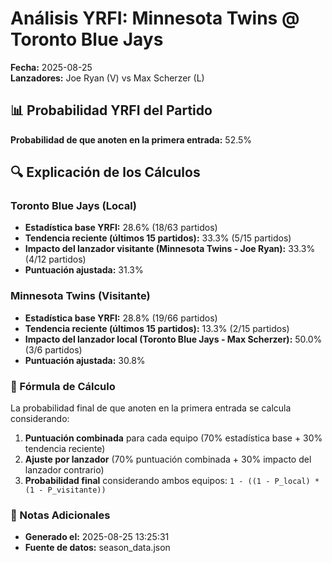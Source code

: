 # Análisis YRFI: Minnesota Twins @ Toronto Blue Jays

**Fecha:** 2025-08-25  
**Lanzadores:** Joe Ryan (V) vs Max Scherzer (L)

## 📊 Probabilidad YRFI del Partido

**Probabilidad de que anoten en la primera entrada:** 52.5%

## 🔍 Explicación de los Cálculos

### Toronto Blue Jays (Local)
- **Estadística base YRFI:** 28.6% (18/63 partidos)
- **Tendencia reciente (últimos 15 partidos):** 33.3% (5/15 partidos)
- **Impacto del lanzador visitante (Minnesota Twins - Joe Ryan):** 33.3% (4/12 partidos)
- **Puntuación ajustada:** 31.3%

### Minnesota Twins (Visitante)
- **Estadística base YRFI:** 28.8% (19/66 partidos)
- **Tendencia reciente (últimos 15 partidos):** 13.3% (2/15 partidos)
- **Impacto del lanzador local (Toronto Blue Jays - Max Scherzer):** 50.0% (3/6 partidos)
- **Puntuación ajustada:** 30.8%

### 📝 Fórmula de Cálculo

La probabilidad final de que anoten en la primera entrada se calcula considerando:
1. **Puntuación combinada** para cada equipo (70% estadística base + 30% tendencia reciente)
2. **Ajuste por lanzador** (70% puntuación combinada + 30% impacto del lanzador contrario)
3. **Probabilidad final** considerando ambos equipos: `1 - ((1 - P_local) * (1 - P_visitante))`

### 📌 Notas Adicionales

- **Generado el:** 2025-08-25 13:25:31
- **Fuente de datos:** season_data.json
